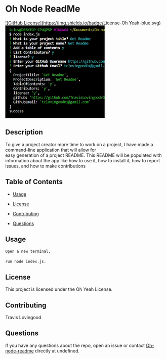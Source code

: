 
# Oh Node ReadMe
[![GitHub License](https://img.shields.io/badge/License-Oh Yeah-blue.svg)](https://github.com//oh-node-readme)
![readMe Image](./pics/ohNode.PNG)

## Description

To give a project creator more time to work on a project, I have made a command-line application that will allow for  
easy generation of a project README. This README will be populated with information about the app like how to use it, how to install it, how to report
issues, and how to make contributions

## Table of Contents 


* [Usage](#usage)

* [License](#license)

* [Contributing](#contributing)


* [Questions](#questions)


## Usage

```
Open a new terminal,

run node index.js.
```

## License

This project is licensed under the Oh Yeah License.
  
## Contributing

Travis Lovingood

## Questions

If you have any questions about the repo, open an issue or contact [Oh-node-readme](https://github.com/TravisLovingood/Oh-node-readme) directly at undefined.


